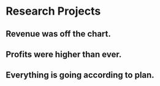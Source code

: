# Research Projects
## Revenue was off the chart.
## Profits were higher than ever.
## Everything is going according to plan.

